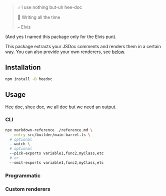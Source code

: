> 🎶 I use nothing but-uh hee-doc
>
> 🎵 Writing all the time
>
> – Elvis

(And yes I named this package only for the Elvis pun).

This package extracts your JSDoc comments and renders them in a certain way.
You can also provide your own renderers, see [below](#custom-renderers).

## Installation

```sh
npm install -D heedoc
```

## Usage

Hee doc, shee doc, we all doc but we need an output.

### CLI

```sh
npx markdown-reference ./reference.md \
  --entry src/builder/main-barrel.ts \
  # optional
  --watch \
  # optional
  --pick-exports variable1,func2,myClass,etc
  # or
  --omit-exports variable1,func2,myClass,etc
```

### Programmatic

### Custom renderers
